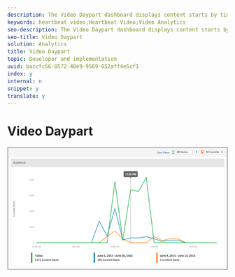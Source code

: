 ```yaml
---
description: The Video Daypart dashboard displays content starts by time of day to let you quickly view when your audience is engaged.
keywords: heartbeat video;Heartbeat Video;Video Analytics
seo-description: The Video Daypart dashboard displays content starts by time of day to let you quickly view when your audience is engaged.
seo-title: Video Daypart
solution: Analytics
title: Video Daypart
topic: Developer and implementation
uuid: baccfc56-8572-40e9-9569-052aff4e5cf1
index: y
internal: n
snippet: y
translate: y
---
```


# Video Daypart

![](assets/video-daypart-report.png) 
